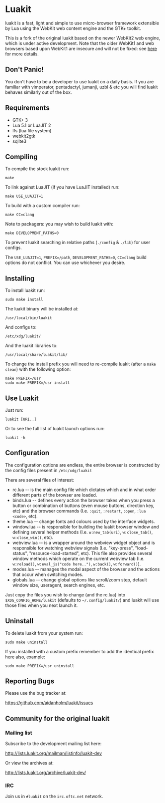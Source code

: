 # Luakit

luakit is a fast, light and simple to use micro-browser framework extensible
by Lua using the WebKit web content engine and the GTK+ toolkit.

This is a fork of the original luakit based on the newer WebKit2 web
engine, which is under active development. Note that the older WebKit1
and web browsers based upon WebKit1 are insecure and will not be fixed: see
[here](https://blogs.gnome.org/mcatanzaro/2016/02/01/on-webkit-security-updates/)
for more details.

## Don't Panic!

You don't have to be a developer to use luakit on a daily basis. If you are
familiar with vimperator, pentadactyl, jumanji, uzbl & etc you will find
luakit behaves similarly out of the box.

## Requirements

 * GTK+ 3
 * Lua 5.1 or LuaJIT 2
 * lfs (lua file system)
 * webkit2gtk
 * sqlite3

## Compiling

To compile the stock luakit run:

    make

To link against LuaJIT (if you have LuaJIT installed) run:

    make USE_LUAJIT=1

To build with a custom compiler run:

    make CC=clang

Note to packagers: you may wish to build luakit with:

    make DEVELOPMENT_PATHS=0

To prevent luakit searching in relative paths (`./config` & `./lib`) for
user configs.

The `USE_LUAJIT=1`, `PREFIX=/path`, `DEVELOPMENT_PATHS=0`, `CC=clang`
build options do not conflict. You can use whichever you desire.

## Installing

To install luakit run:

    sudo make install

The luakit binary will be installed at:

    /usr/local/bin/luakit

And configs to:

    /etc/xdg/luakit/

And the luakit libraries to:

    /usr/local/share/luakit/lib/

To change the install prefix you will need to re-compile luakit (after a
`make clean`) with the following option:

    make PREFIX=/usr
    sudo make PREFIX=/usr install

## Use Luakit

Just run:

    luakit [URI..]

Or to see the full list of luakit launch options run:

    luakit -h

## Configuration

The configuration options are endless, the entire browser is constructed by
the config files present in `/etc/xdg/luakit`

There are several files of interest:

 * rc.lua      -- is the main config file which dictates which and in what
                  order different parts of the browser are loaded.
 * binds.lua   -- defines every action the browser takes when you press a
                  button or combination of buttons (even mouse buttons,
                  direction key, etc) and the browser commands (I.e.
                  `:quit`, `:restart`, `:open`, `:lua <code>`, etc).
 * theme.lua   -- change fonts and colours used by the interface widgets.
 * window.lua  -- is responsible for building the luakit browser window and
                  defining several helper methods (I.e. `w:new_tab(uri)`,
                  `w:close_tab()`, `w:close_win()`, etc).
 * webview.lua -- is a wrapper around the webview widget object and is
                  responsible for watching webview signals (I.e. "key-press",
                  "load-status", "resource-load-started", etc). This file
                  also provides several window methods which operate on the
                  current webview tab (I.e. `w:reload()`,
                  `w:eval_js("code here..")`, `w:back()`, `w:forward()`).
 * modes.lua   -- manages the modal aspect of the browser and the actions
                  that occur when switching modes.
 * globals.lua -- change global options like scroll/zoom step, default
                  window size, useragent, search engines, etc.

Just copy the files you wish to change (and the rc.lua) into
`$XDG_CONFIG_HOME/luakit` (defaults to `~/.config/luakit/`) and luakit will
use those files when you next launch it.

## Uninstall

To delete luakit from your system run:

    sudo make uninstall

If you installed with a custom prefix remember to add the identical prefix
here also, example:

    sudo make PREFIX=/usr uninstall

## Reporting Bugs

Please use the bug tracker at:

  https://github.com/aidanholm/luakit/issues

## Community for the original luakit

### Mailing list

Subscribe to the development mailing list here:

  http://lists.luakit.org/mailman/listinfo/luakit-dev

Or view the archives at:

  http://lists.luakit.org/archive/luakit-dev/

### IRC

Join us in `#luakit` on the `irc.oftc.net` network.
